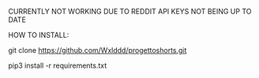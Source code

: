 CURRENTLY NOT WORKING DUE TO REDDIT API KEYS NOT BEING UP TO DATE 

HOW TO INSTALL:

git clone https://github.com/Wxlddd/progettoshorts.git 

pip3 install -r requirements.txt


